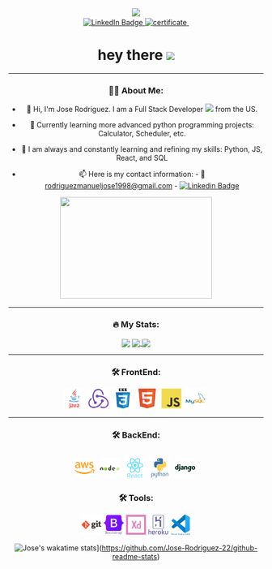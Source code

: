 <div id="header" align="center">
   <img src="https://media.giphy.com/media/L1R1tvI9svkIWwpVYr/giphy.gif"
</div>

<div id="badges">
  <a href="https://www.linkedin.com/in/jose-m-rodriguez-/">
    <img src="https://img.shields.io/badge/LinkedIn-blue?style=for-the-badge&logo=linkedin&logoColor=white" alt="LinkedIn Badge"/>
  </a>
  <a href="https://www.credly.com/badges/3dcb9f05-a24c-4ac7-8013-fd3d14d033d1/public_url">
    <img src="https://img.shields.io/badge/Certificate-TECH%20I.S.-green" alt="certificate"/>
  </a>
   <img src="https://komarev.com/ghpvc/?username=Jose-Rodriguez-22&style=flat-square&color=blue" alt=""/>
</div>
  
<h1>
  hey there
  <img src="https://media.giphy.com/media/hvRJCLFzcasrR4ia7z/giphy.gif" width="30px"/>
</h1>
   
---
   
 ### 👨‍💻 About Me:
   - 🔭 Hi, I'm Jose Rodriguez. I am a Full Stack Developer <img src="https://media.giphy.com/media/WUlplcMpOCEmTGBtBW/giphy.gif" width="30"> from the US.

- 🌱 Currently learning more advanced python programming projects: Calculator, Scheduler, etc.
- 🤔 I am always and constantly learning and refining my skills: Python, JS, React, and SQL 
- 📫 Here is my contact information: 
         -  📧rodriguezmanueljose1998@gmail.com
         - [![Linkedin Badge](https://img.shields.io/badge/-Jose-blue?style=flat&logo=Linkedin&logoColor=white)](https://www.linkedin.com/in/jose-m-rodriguez-/)
   
   
<div align="center">
  <img src="https://media.giphy.com/media/dWesBcTLavkZuG35MI/giphy.gif" width="300" height="200"/>
</div>

---
  
   
### 🔥 My Stats:

<div id="stats"
  <a href="https://github.com/Jose-Rodriguez-22/github-readme-stats">
    <img align="center" src="https://github-readme-stats.vercel.app/api?username=Jose-Rodriguez-22&show_icons=true&theme=synthwave" />
  </a>
  <a href="https://github.com/Jose-Rodriguez-22/github-readme-stats">
    <img align="center" src="https://github-readme-stats.vercel.app/api/top-langs/?username=Jose-Rodriguez-22&theme=synthwave&layout=compact" />
  </a>
  
 <a href="https://git.io/streak-stats">
   <img align="center" src="https://github-readme-streak-stats.herokuapp.com?user=Jose-Rodriguez-22&theme=synthwave&border_radius=4.6&date_format=%5BY.%5Dn.j"/>
</a>
 </div>

---


### 🛠️ FrontEnd:

<div>
   <img src="https://github.com/devicons/devicon/blob/master/icons/java/java-original-wordmark.svg" title="Java" alt="Java" width="40" height="40"/>&nbsp;
  <img src="https://github.com/devicons/devicon/blob/master/icons/redux/redux-original.svg" title="Redux" alt="Redux " width="40" height="40"/>&nbsp;
  <img src="https://github.com/devicons/devicon/blob/master/icons/css3/css3-original-wordmark.svg"  title="CSS3" alt="CSS" width="40" height="40"/>&nbsp;
  <img src="https://github.com/devicons/devicon/blob/master/icons/html5/html5-original.svg" title="HTML5" alt="HTML" width="40" height="40"/>&nbsp;
  <img src="https://github.com/devicons/devicon/blob/master/icons/javascript/javascript-original.svg" title="JavaScript" alt="JavaScript" width="40" height="40"/>&nbsp;
  <img src="https://github.com/devicons/devicon/blob/master/icons/mysql/mysql-original-wordmark.svg" title="MySQL"  alt="MySQL" width="40" height="40"/>&nbsp;

  
</div>

---


### 🛠️ BackEnd:
  <img src="https://github.com/devicons/devicon/blob/master/icons/amazonwebservices/amazonwebservices-plain-wordmark.svg" title="AWS" alt="AWS" width="40" height="40"/>&nbsp;
   <img src="https://github.com/devicons/devicon/blob/master/icons/nodejs/nodejs-original-wordmark.svg" title="NodeJS" alt="NodeJS" width="40" height="40"/>&nbsp;
   <img src="https://github.com/devicons/devicon/blob/master/icons/react/react-original-wordmark.svg" title="React" alt="React" width="40" height="40"/>&nbsp;
  <img src="https://github.com/devicons/devicon/blob/master/icons/python/python-original-wordmark.svg" title="Python" alt="Python" width="40" height="40"/>&nbsp;
  <img src="https://github.com/devicons/devicon/blob/master/icons/django/django-plain-wordmark.svg" title="Django" alt="Django" width="40" height="40"/>&nbsp;
---


### 🛠️ Tools:
<div>
   <img src="https://github.com/devicons/devicon/blob/master/icons/git/git-original-wordmark.svg" title="Git" **alt="Git" width="40" height="40"/>
   <img src="https://github.com/devicons/devicon/blob/master/icons/bootstrap/bootstrap-original-wordmark.svg" title="BootStrap" **alt="Bootstrap" width="40" height="40"/>
   <img src="https://github.com/devicons/devicon/blob/master/icons/xd/xd-line.svg" title="Aodbexd" **alt="Adobexd" width="40" height="40"/>
   <img src="https://github.com/devicons/devicon/blob/master/icons/heroku/heroku-original-wordmark.svg" title="heroku" **alt="heroku" width="40" height="40"/>
   <img src="https://github.com/devicons/devicon/blob/master/icons/vscode/vscode-original-wordmark.svg" title="vscode" **alt="vscode" width="40" height="40"/>
</div>

  <!--START_SECTION:waka-->
  ![Jose's wakatime stats](https://github-readme-stats.vercel.app/api/wakatime?username=Jose-Rodriguez-22)](https://github.com/Jose-Rodriguez-22/github-readme-stats)
  <!--END_SECTION:waka-->

